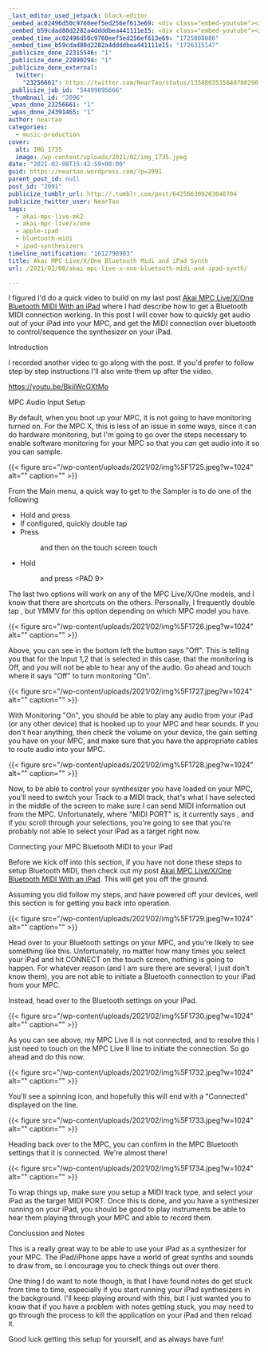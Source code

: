 ```yaml
---
_last_editor_used_jetpack: block-editor
_oembed_ac02496d50c9760eef5ed256ef613e69: <div class="embed-youtube"><iframe title="Akai MPC Live/X Bluetooth Midi and iPad Synthesizers" width="750" height="563" src="https://www.youtube.com/embed/BkjlWcGXtMo?feature=oembed" frameborder="0" allow="accelerometer; autoplay; clipboard-write; encrypted-media; gyroscope; picture-in-picture; web-share" referrerpolicy="strict-origin-when-cross-origin" allowfullscreen></iframe></div>
_oembed_b59cdad80d2282a4ddddbea441111e15: <div class="embed-youtube"><iframe title="Akai MPC Live/X Bluetooth Midi and iPad Synthesizers" width="500" height="375" src="https://www.youtube.com/embed/BkjlWcGXtMo?feature=oembed" frameborder="0" allow="accelerometer; autoplay; clipboard-write; encrypted-media; gyroscope; picture-in-picture; web-share" referrerpolicy="strict-origin-when-cross-origin" allowfullscreen></iframe></div>
_oembed_time_ac02496d50c9760eef5ed256ef613e69: "1725008086"
_oembed_time_b59cdad80d2282a4ddddbea441111e15: "1726315147"
_publicize_done_22315546: "1"
_publicize_done_22890294: "1"
_publicize_done_external:
  twitter:
    "23256661": https://twitter.com/NearTao/status/1358803535840780290
_publicize_job_id: "54499095666"
_thumbnail_id: "2096"
_wpas_done_23256661: "1"
_wpas_done_24391465: "1"
author: neartao
categories:
  - music-production
cover:
  alt: IMG_1735
  image: /wp-content/uploads/2021/02/img_1735.jpeg
date: "2021-02-08T15:42:59+00:00"
guid: https://neartao.wordpress.com/?p=2091
parent_post_id: null
post_id: "2091"
publicize_tumblr_url: http://.tumblr.com/post/642566309263048704
publicize_twitter_user: NearTao
tags:
  - akai-mpc-live-mk2
  - akai-mpc-live/x/one
  - apple-ipad
  - bluetooth-midi
  - ipad-synthesizers
timeline_notification: "1612798983"
title: Akai MPC Live/X/One Bluetooth Midi and iPad Synth
url: /2021/02/08/akai-mpc-live-x-one-bluetooth-midi-and-ipad-synth/

---
```

I figured I'd do a quick video to build on my last post [Akai MPC Live/X/One Bluetooth MIDI With an iPad](/2021/02/03/akai-mpc-live-x-one-bluetooth-midi-with-an-ipad/) where I had describe how to get a Bluetooth MIDI connection working. In this post I will cover how to quickly get audio out of your iPad into your MPC, and get the MIDI connection over bluetooth to control/sequence the synthesizer on your iPad.

Introduction

I recorded another video to go along with the post. If you'd prefer to follow step by step instructions I'll also write them up after the video.

https://youtu.be/BkjlWcGXtMo

MPC Audio Input Setup

By default, when you boot up your MPC, it is not going to have monitoring turned on. For the MPC X, this is less of an issue in some ways, since it can do hardware monitoring, but I'm going to go over the steps necessary to enable software monitoring for your MPC so that you can get audio into it so you can sample.

{{< figure src="/wp-content/uploads/2021/02/img%5F1725.jpeg?w=1024" alt="" caption="" >}}

From the Main menu, a quick way to get to the Sampler is to do one of the following

- Hold <SHIFT> and press <MIX>
- If configured, quickly double tap <MIX>
- Press <MENU> and then on the touch screen touch <SAMPLER>
- Hold <MENU> and press <PAD 9>

The last two options will work on any of the MPC Live/X/One models, and I know that there are shortcuts on the others. Personally, I frequently double tap <MIX>, but YMMV for this option depending on which MPC model you have.

{{< figure src="/wp-content/uploads/2021/02/img%5F1726.jpeg?w=1024" alt="" caption="" >}}

Above, you can see in the bottom left the button says "Off". This is telling you that for the Input 1,2 that is selected in this case, that the monitoring is Off, and you will not be able to hear any of the audio. Go ahead and touch where it says "Off" to turn monitoring "On".

{{< figure src="/wp-content/uploads/2021/02/img%5F1727.jpeg?w=1024" alt="" caption="" >}}

With Monitoring "On", you should be able to play any audio from your iPad (or any other device) that is hooked up to your MPC and hear sounds. If you don't hear anything, then check the volume on your device, the gain setting you have on your MPC, and make sure that you have the appropriate cables to route audio into your MPC.

{{< figure src="/wp-content/uploads/2021/02/img%5F1728.jpeg?w=1024" alt="" caption="" >}}

Now, to be able to control your synthesizer you have loaded on your MPC, you'll need to switch your Track to a MIDI track, that's what I have selected in the middle of the screen to make sure I can send MIDI information out from the MPC. Unfortunately, where "MIDI PORT" is, it currently says <none>, and if you scroll through your selections, you're going to see that you're probably not able to select your iPad as a target right now.

Connecting your MPC Bluetooth MIDI to your iPad

Before we kick off into this section, if you have not done these steps to setup Bluetooth MIDI, then check out my post [Akai MPC Live/X/One Bluetooth MIDI With an iPad](/2021/02/03/akai-mpc-live-x-one-bluetooth-midi-with-an-ipad/). This will get you off the ground.

Assuming you did follow my steps, and have powered off your devices, well this section is for getting you back into operation.

{{< figure src="/wp-content/uploads/2021/02/img%5F1729.jpeg?w=1024" alt="" caption="" >}}

Head over to your Bluetooth settings on your MPC, and you're likely to see something like this. Unfortunately, no matter how many times you select your iPad and hit CONNECT on the touch screen, nothing is going to happen. For whatever reason (and I am sure there are several, I just don't know them), you are not able to initiate a Bluetooth connection to your iPad from your MPC.

Instead, head over to the Bluetooth settings on your iPad.

{{< figure src="/wp-content/uploads/2021/02/img%5F1730.jpeg?w=1024" alt="" caption="" >}}

As you can see above, my MPC Live II is not connected, and to resolve this I just need to touch on the MPC Live II line to initiate the connection. So go ahead and do this now.

{{< figure src="/wp-content/uploads/2021/02/img%5F1732.jpeg?w=1024" alt="" caption="" >}}

You'll see a spinning icon, and hopefully this will end with a "Connected" displayed on the line.

{{< figure src="/wp-content/uploads/2021/02/img%5F1733.jpeg?w=1024" alt="" caption="" >}}

Heading back over to the MPC, you can confirm in the MPC Bluetooth settings that it is connected. We're almost there!

{{< figure src="/wp-content/uploads/2021/02/img%5F1734.jpeg?w=1024" alt="" caption="" >}}

To wrap things up, make sure you setup a MIDI track type, and select your iPad as the target MIDI PORT. Once this is done, and you have a synthesizer running on your iPad, you should be good to play instruments be able to hear them playing through your MPC and able to record them.

Conclussion and Notes

This is a really great way to be able to use your iPad as a synthesizer for your MPC. The iPad/iPhone apps have a world of great synths and sounds to draw from, so I encourage you to check things out over there.

One thing I do want to note though, is that I have found notes do get stuck from time to time, especially if you start running your iPad synthesizers in the background. I'll keep playing around with this, but I just wanted you to know that if you have a problem with notes getting stuck, you may need to go through the process to kill the application on your iPad and then reload it.

Good luck getting this setup for yourself, and as always have fun!
